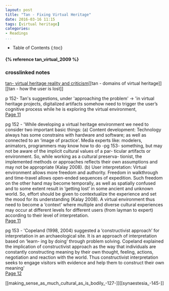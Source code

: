 ```yaml
---
layout: post
title: "Tan - Fixing Virtual Heritage"
date: 2016-03-16 11:15
tags: [virtual heritage]
categories:
- Readings
...
```


* Table of Contents
{:toc}

<h4>{% reference tan_virtual_2009 %}</h4>

### crosslinked notes
[tan- virtual heritage reality and criticism](2016-03-16-tan-viertual-heritage-reality-and-criticism.md)[[tan - domains of virtual heritage]][[tan - how the user is lost]]

p 152- Tan's suggestions, under 'approaching the problem' -> 'in virtual heritage projects, digitalized artifacts somehow need to trigger the user’s cognitive process while he is exploring the virtual environment,   
[Page 11](sk://tan_virtual_2009#11)

pg 152 - 'While developing a virtual heritage environment we need to consider two important basic things: (a) Content development: Technology always has some constrains with hardware and software; as well as connected to an ‘image of practice’. Media experts like: modelers, animators, programmers may know how to do -pg 153-  something, but may not be aware of the implicit cultural values of a par- ticular artifacts or environment. So, while working as a cultural preserva- tionist, the implemented methods or approaches reflects their own assumptions and may not be appropriate (Kalay 2008). (b) User interpretation: Virtual environment allows more freedom and authority. Freedom in walkthrough and time-travel allows open-ended sequences of expedition. Such freedom on the other hand may become temporally, as well as spatially confused and to some extent result in ‘getting lost’ in some ancient and unknown world. So, effort should be given to contextualize the experience and set the mood for its understanding (Kalay 2008). A virtual environment thus need to become a ‘context’ where multiple and diverse cultural experiences may occur at different levels for different users (from layman to expert) according to their level of interpretation.   
[Page 11](sk://tan_virtual_2009#11)

pg 153 - 'Copeland (1998, 2004) suggested a ‘constructivist approach’ for interpretation in an archaeological site. It is an approach of interpretation based on ‘learn- ing by doing’ through problem solving. Copeland explained the implication of constructivist approach as the way that individuals are constantly constructing meaning by their own thought, feeling, actions, negotiation and reaction with the world. Thus constructivist interpretation seeks to engage visitors with evidence and help them to construct their own meaning'   
[Page 12](sk://tan_virtual_2009#12)

[[making_sense_as_much_cultural_as_is_bodily_-127-]][[synaestesia_-145-]]
